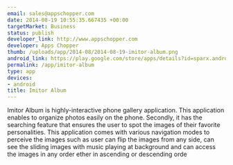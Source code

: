 ```yaml
--- 
email: sales@appschopper.com
date: 2014-08-19 10:55:35.667435 +00:00
targetMarket: Business
status: publish
developer_link: http://www.appschopper.com
developer: Apps Chopper
thumb: /uploads/app/2014-08/2014-08-19-imitor-album.png
android_link: https://play.google.com/store/apps/details?id=sparx.android.activities
permalink: /app/imitor-album
type: app
devices: 
- android
title: Imitor Album
---
```


Imitor Album is highly-interactive phone gallery application. This application enables to organize photos easily on the phone. Secondly, it has the searching feature that ensures the user to spot the images of their favorite personalities. This application comes with various navigation modes to perceive the images such as user can flip the images from any side, can see the sliding images with music playing at background and can access the images in any order ether in ascending or descending orde
